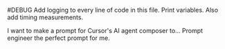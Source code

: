 #DEBUG 
Add logging to every line of code in this file. Print variables. Also add timing measurements.

I want to make a prompt for Cursor's AI agent composer to...  Prompt engineer the perfect prompt for me.